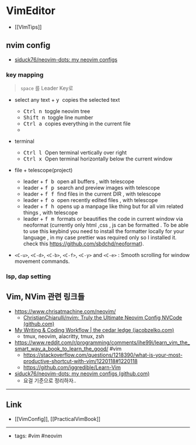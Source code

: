 # VimEditor 
- [[VImTips]]

## nvim config
- [siduck76/neovim-dots: my neovim configs](https://github.com/siduck76/neovim-dots)
### key mapping
> `space` 를 Leader Key로 

 - select any text + <kbd> y </kbd> copies the selected text
   - <kbd> Ctrl </kbd> <kbd> n </kbd> toggle neovim tree
   - <kbd> Shift </kbd> <kbd> n </kbd> toggle line number
   - <kbd> Ctrl </kbd> <kbd> a </kbd> copies everything in the current file
   - 
- terminal
   - <kbd> Ctrl </kbd> <kbd> l </kbd> Open terminal vertically over right
   - <kbd> Ctrl </kbd> <kbd> x </kbd> Open terminal horizontally below the current window
  
  

- file + telescope(project)
   - leader + <kbd> f </kbd> <kbd> b </kbd> open all buffers , with telescope
   - leader + <kbd> f </kbd> <kbd> p </kbd> search and preview images with telescope
   - leader + <kbd> f </kbd> <kbd> f </kbd> find files in the current DIR , with telescope
   - leader + <kbd> f </kbd> <kbd> o </kbd> open recently edited files , with telescope
   - leader + <kbd> f </kbd> <kbd> h </kbd> opens up a manpage like thing but for all vim related things , with telescope
   - leader + <kbd> f </kbd> <kbd> m </kbd> formats or beautifies the code in current window via neoformat
     (currently only html ,css , js can be formatted . To be able to use this keybind you need to install the formatter locally for your language , in my case prettier was required only so I installed it. check this <a> https://github.com/sbdchd/neoformat</a>).
- `<C-u>`, `<C-d>`, `<C-b>`, `<C-f>`, `<C-y>` and `<C-e>` : Smooth scrolling for window movement commands.

### lsp, dap setting


## Vim, NVim 관련 링크들
- https://www.chrisatmachine.com/neovim/
   - [ChristianChiarulli/nvim: Truly the Ultimate Neovim Config NVCode (github.com)](https://github.com/ChristianChiarulli/nvim)
- [My Writing & Coding Workflow | the cedar ledge (jacobzelko.com)](http://jacobzelko.com/workflow/)
   - tmux, neovim, alacritty, tmux, zsh
- https://www.reddit.com/r/programming/comments/ihe99i/learn_vim_the_smart_way_a_book_to_learn_the_good/ #vim 
	- https://stackoverflow.com/questions/1218390/what-is-your-most-productive-shortcut-with-vim/1220118#1220118
	- https://github.com/iggredible/Learn-Vim 
- [siduck76/neovim-dots: my neovim configs (github.com)](https://github.com/siduck76/neovim-dots)
   - 요걸 기준으로 정리하자..
----
## Link
- [[VimConfig]], [[PracticalVimBook]]
----
- tags: #vim #neovim 